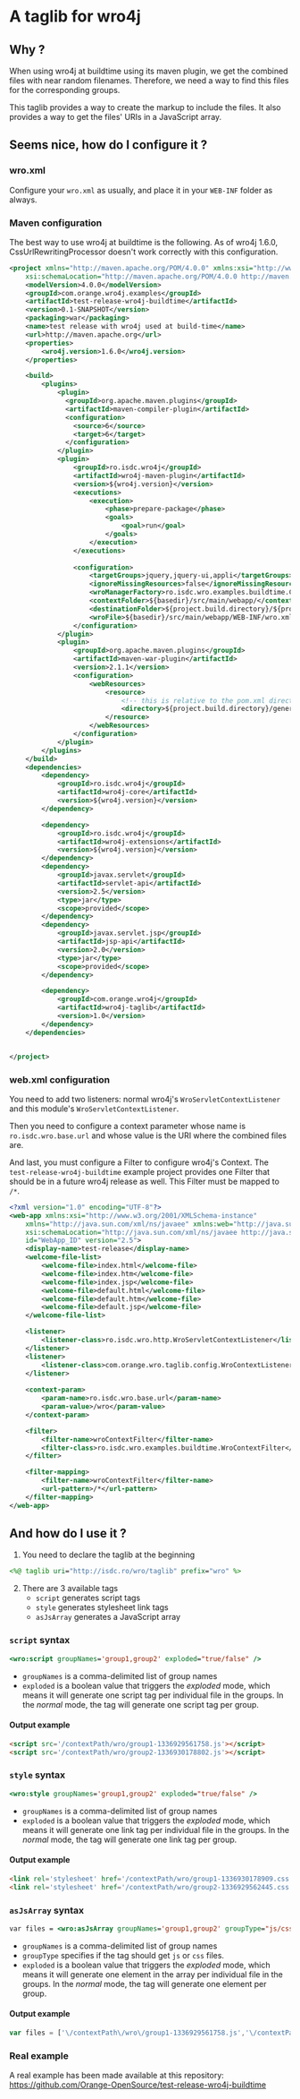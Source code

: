 A taglib for wro4j
==================

Why ?
-----
When using wro4j at buildtime using its maven plugin, we get the 
combined files with near random filenames. Therefore, we need
a way to find this files for the corresponding groups.

This taglib provides a way to create the markup to include the files.
It also provides a way to get the files' URIs in a JavaScript array.

Seems nice, how do I configure it ?
-----------------------------------

### wro.xml
Configure your `wro.xml` as usually, and place it in your `WEB-INF`
folder as always.

### Maven configuration
The best way to use wro4j at buildtime is the following. As of
wro4j 1.6.0, CssUrlRewritingProcessor doesn't work correctly with
this configuration.

```XML
<project xmlns="http://maven.apache.org/POM/4.0.0" xmlns:xsi="http://www.w3.org/2001/XMLSchema-instance"
	xsi:schemaLocation="http://maven.apache.org/POM/4.0.0 http://maven.apache.org/maven-v4_0_0.xsd">
	<modelVersion>4.0.0</modelVersion>
	<groupId>com.orange.wro4j.examples</groupId>
	<artifactId>test-release-wro4j-buildtime</artifactId>
	<version>0.1-SNAPSHOT</version>
	<packaging>war</packaging>
	<name>test release with wro4j used at build-time</name>
	<url>http://maven.apache.org</url>
	<properties>
		<wro4j.version>1.6.0</wro4j.version>
	</properties>

	<build>
		<plugins>
			<plugin>
			  <groupId>org.apache.maven.plugins</groupId>
			  <artifactId>maven-compiler-plugin</artifactId>
			  <configuration>
			    <source>6</source>
			    <target>6</target>
			  </configuration>
			</plugin>
			<plugin>
				<groupId>ro.isdc.wro4j</groupId>
				<artifactId>wro4j-maven-plugin</artifactId>
				<version>${wro4j.version}</version>
				<executions>
					<execution>
						<phase>prepare-package</phase>
						<goals>
							<goal>run</goal>
						</goals>
					</execution>
				</executions>
			
				<configuration>
					<targetGroups>jquery,jquery-ui,appli</targetGroups>
					<ignoreMissingResources>false</ignoreMissingResources>
					<wroManagerFactory>ro.isdc.wro.examples.buildtime.CustomWroManagerFactory</wroManagerFactory>
					<contextFolder>${basedir}/src/main/webapp/</contextFolder>
					<destinationFolder>${project.build.directory}/${project.build.finalName}/wro/</destinationFolder>
					<wroFile>${basedir}/src/main/webapp/WEB-INF/wro.xml</wroFile>
				</configuration>
			</plugin>
			<plugin>
				<groupId>org.apache.maven.plugins</groupId>
				<artifactId>maven-war-plugin</artifactId>
				<version>2.1.1</version>
				<configuration>
					<webResources>
						<resource>
							<!-- this is relative to the pom.xml directory -->
							<directory>${project.build.directory}/generated-resources/wro/</directory>
						</resource>
					</webResources>
				</configuration>
			</plugin>
		</plugins>
	</build>
	<dependencies>
		<dependency>
			<groupId>ro.isdc.wro4j</groupId>
			<artifactId>wro4j-core</artifactId>
			<version>${wro4j.version}</version>
		</dependency>

		<dependency>
			<groupId>ro.isdc.wro4j</groupId>
			<artifactId>wro4j-extensions</artifactId>
			<version>${wro4j.version}</version>
		</dependency>
		<dependency>
			<groupId>javax.servlet</groupId>
			<artifactId>servlet-api</artifactId>
			<version>2.5</version>
			<type>jar</type>
			<scope>provided</scope>
		</dependency>
		<dependency>
			<groupId>javax.servlet.jsp</groupId>
			<artifactId>jsp-api</artifactId>
			<version>2.0</version>
			<type>jar</type>
			<scope>provided</scope>
		</dependency>

		<dependency>
			<groupId>com.orange.wro4j</groupId>
			<artifactId>wro4j-taglib</artifactId>
			<version>1.0</version>
		</dependency>
	</dependencies>


</project>
```

### web.xml configuration
You need to add two listeners: normal wro4j's `WroServletContextListener`
and this module's `WroServletContextListener`.

Then you need to configure a context parameter whose name is
`ro.isdc.wro.base.url` and whose value is the URI where the combined
files are.

And last, you must configure a Filter to configure wro4j's Context.
The `test-release-wro4j-buildtime` example project provides one
Filter that should be in a future wro4j release as well. This Filter
must be mapped to `/*`.

```XML
<?xml version="1.0" encoding="UTF-8"?>
<web-app xmlns:xsi="http://www.w3.org/2001/XMLSchema-instance"
	xmlns="http://java.sun.com/xml/ns/javaee" xmlns:web="http://java.sun.com/xml/ns/javaee/web-app_2_5.xsd"
	xsi:schemaLocation="http://java.sun.com/xml/ns/javaee http://java.sun.com/xml/ns/javaee/web-app_2_5.xsd"
	id="WebApp_ID" version="2.5">
	<display-name>test-release</display-name>
	<welcome-file-list>
		<welcome-file>index.html</welcome-file>
		<welcome-file>index.htm</welcome-file>
		<welcome-file>index.jsp</welcome-file>
		<welcome-file>default.html</welcome-file>
		<welcome-file>default.htm</welcome-file>
		<welcome-file>default.jsp</welcome-file>
	</welcome-file-list>

	<listener>
		<listener-class>ro.isdc.wro.http.WroServletContextListener</listener-class>
	</listener>
	<listener>
		<listener-class>com.orange.wro.taglib.config.WroContextListener</listener-class>
	</listener>
	
	<context-param>
		<param-name>ro.isdc.wro.base.url</param-name>
		<param-value>/wro</param-value>
	</context-param>

	<filter>
		<filter-name>wroContextFilter</filter-name>
		<filter-class>ro.isdc.wro.examples.buildtime.WroContextFilter</filter-class>
	</filter>

	<filter-mapping>
		<filter-name>wroContextFilter</filter-name>
		<url-pattern>/*</url-pattern>
	</filter-mapping>
</web-app>
```

And how do I use it ?
---------------------
1. You need to declare the taglib at the beginning
```JSP
<%@ taglib uri="http://isdc.ro/wro/taglib" prefix="wro" %>
```

2. There are 3 available tags
    * `script` generates script tags
    * `style` generates stylesheet link tags
    * `asJsArray` generates a JavaScript array

### `script` syntax
```JSP
<wro:script groupNames='group1,group2' exploded="true/false" />
```

* `groupNames` is a comma-delimited list of group names
* `exploded` is a boolean value that triggers the _exploded_ mode, which
means it will generate one script tag per individual file in the groups.
In the _normal_ mode, the tag will generate one script tag per group.

#### Output example
```HTML
<script src='/contextPath/wro/group1-1336929561758.js'></script>
<script src='/contextPath/wro/group2-1336930178802.js'></script>
```


### `style` syntax
```JSP
<wro:style groupNames='group1,group2' exploded="true/false" />
```

* `groupNames` is a comma-delimited list of group names
* `exploded` is a boolean value that triggers the _exploded_ mode, which
means it will generate one link tag per individual file in the groups.
In the _normal_ mode, the tag will generate one link tag per group.

#### Output example
```HTML
<link rel='stylesheet' href='/contextPath/wro/group1-1336930178909.css' />
<link rel='stylesheet' href='/contextPath/wro/group2-1336929562445.css' />
```

### `asJsArray` syntax
```JSP
var files = <wro:asJsArray groupNames='group1,group2' groupType="js/css" exploded="true/false" />;
```

* `groupNames` is a comma-delimited list of group names
* `groupType` specifies if the tag should get `js` or `css` files.
* `exploded` is a boolean value that triggers the _exploded_ mode, which
means it will generate one element in the array per individual file in the groups.
In the _normal_ mode, the tag will generate one element per group.

#### Output example
```JavaScript
var files = ['\/contextPath\/wro\/group1-1336929561758.js','\/contextPath\/wro\/group2-1336930178802.js'];
```

### Real example
A real example has been made available at this repository: https://github.com/Orange-OpenSource/test-release-wro4j-buildtime

